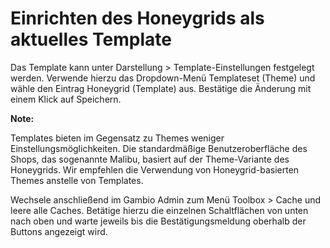 # Einrichten des Honeygrids als aktuelles Template 

Das Template kann unter Darstellung \> Template-Einstellungen festgelegt werden. Verwende hierzu das Dropdown-Menü Templateset \(Theme\) und wähle den Eintrag Honeygrid \(Template\) aus. Bestätige die Änderung mit einem Klick auf Speichern.

**Note:**

Templates bieten im Gegensatz zu Themes weniger Einstellungsmöglichkeiten. Die standardmäßige Benutzeroberfläche des Shops, das sogenannte Malibu, basiert auf der Theme-Variante des Honeygrids. Wir empfehlen die Verwendung von Honeygrid-basierten Themes anstelle von Templates.

Wechsele anschließend im Gambio Admin zum Menü Toolbox \> Cache und leere alle Caches. Betätige hierzu die einzelnen Schaltflächen von unten nach oben und warte jeweils bis die Bestätigungsmeldung oberhalb der Buttons angezeigt wird.



